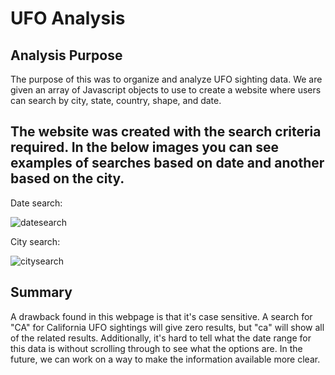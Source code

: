 # UFO Analysis

## Analysis Purpose

The purpose of this was to organize and analyze UFO sighting data.
We are given an array of Javascript objects to use to create a website where users can search by city, state, country, shape, and date.

## The website was created with the search criteria required. In the below images you can see examples of searches based on date and another based on the city.

Date search:

![datesearch](https://user-images.githubusercontent.com/110923091/202933128-e4c95d4d-f64f-4f3b-8c0b-4ab8a606b66d.PNG)

City search:

![citysearch](https://user-images.githubusercontent.com/110923091/202933160-68930b01-b12d-4516-8b4c-1cdc3288dc0c.PNG)


## Summary

A drawback found in this webpage is that it's case sensitive. A search for "CA" for California UFO sightings will give zero results, but "ca" will show all of the related results. Additionally, it's hard to tell what the date range for this data is without scrolling through to see what the options are. In the future, we can work on a way to make the information available more clear.



